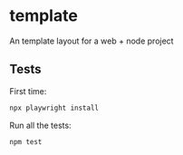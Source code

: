 # template

An template layout for a web + node project

## Tests

First time:

```sh
npx playwright install
```

Run all the tests:

```sh
npm test
```
